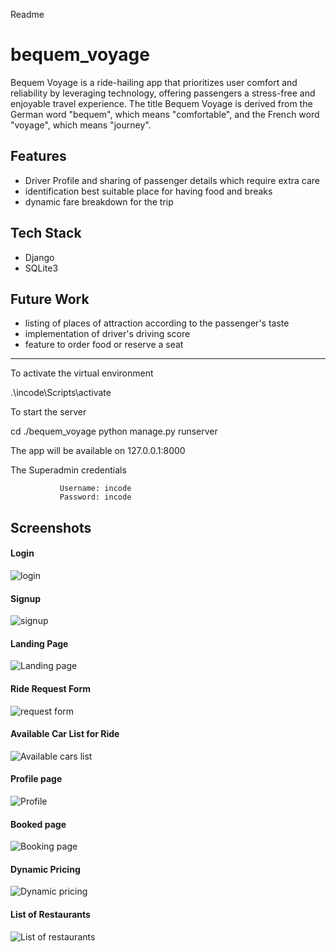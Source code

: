 Readme

# bequem_voyage
Bequem Voyage is a ride-hailing app that prioritizes user comfort and reliability by leveraging technology, offering passengers a stress-free and enjoyable travel experience. The title Bequem Voyage is derived from the German word "bequem", which means "comfortable", and the French word "voyage", which means "journey".

## Features
- Driver Profile and sharing of passenger details which require extra care
- identification best suitable place for having food and breaks
- dynamic fare breakdown for the trip

## Tech Stack
- Django
- SQLite3

## Future Work
- listing of places of attraction according to the passenger's taste
- implementation of driver's driving score
- feature to order food or reserve a seat

<hr>

To activate the virtual environment

.\incode\Scripts\activate


To start the server

cd ./bequem_voyage
python manage.py runserver

The app will be available on 127.0.0.1:8000

The Superadmin credentials

               Username: incode
               Password: incode

## Screenshots

#### Login
![login](https://github.com/ADITHYASNAIR2021/got_gps_located/assets/91555336/20b8e522-ab86-4d45-9b69-103922da1429)



#### Signup
![signup](https://github.com/ADITHYASNAIR2021/got_gps_located/assets/91555336/26b2e5f9-58cf-4069-ba2b-1d52d68bcc71)



#### Landing Page
![Landing page](https://github.com/ADITHYASNAIR2021/got_gps_located/assets/91555336/8d111d49-c9e5-4973-9665-598c71d4b8ca)



#### Ride Request Form
![request form](https://github.com/ADITHYASNAIR2021/got_gps_located/assets/91555336/3e329854-bde2-48ec-a1c6-d1df7b16cd42)



#### Available Car List for Ride
![Available cars list](https://github.com/ADITHYASNAIR2021/got_gps_located/assets/91555336/a20971f4-6802-4688-a546-888ea8de9274)



#### Profile page
![Profile](https://github.com/ADITHYASNAIR2021/got_gps_located/assets/91555336/2e312706-9725-4774-9271-ed33395d0a1f)



#### Booked page
![Booking page](https://github.com/ADITHYASNAIR2021/got_gps_located/assets/91555336/d60dd8c9-ac85-4aec-ac15-43196757c140)



#### Dynamic Pricing
![Dynamic pricing](https://github.com/ADITHYASNAIR2021/got_gps_located/assets/91555336/8113d737-9e62-4b54-a613-fbdc750af9c2)



#### List of Restaurants
![List of restaurants](https://github.com/ADITHYASNAIR2021/got_gps_located/assets/91555336/14ada2df-5341-4332-83c5-2401352a5798)
